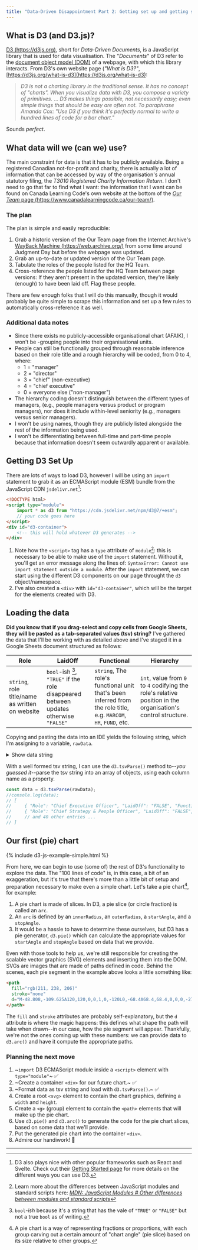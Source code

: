 ```yaml
---
title: "Data-Driven Disappointment Part 2: Getting set up and getting started"
---
```


## What is D3 (and D3.js)?

[D3 (https://d3js.org)](https://d3js.org), short for _Data-Driven Documents_, is a JavaScript library that is used for data visualisation. The "_Documents_" of D3 refer to the [document object model (DOM)](https://developer.mozilla.org/en-US/docs/Web/API/Document_Object_Model) of a webpage, with which this library interacts. From D3's own website page (_"What is D3?"_, [https://d3js.org/what-is-d3](https://d3js.org/what-is-d3):

> _D3 is not a charting library in the traditional sense. It has no concept of "charts". When you visualize data with D3, you compose a variety of primitives._
> …
> _D3 makes things possible, not necessarily easy; even simple things that should be easy are often not. To paraphrase Amanda Cox: "Use D3 if you think it's perfectly normal to write a hundred lines of code for a bar chart."_

Sounds _perfect_.

## What data will we (can we) use?

The main constraint for data is that it has to be publicly available. Being a registered Canadian not-for-profit and charity, there is actually a lot of information that can be accessed by way of the organisation's annual statutory filing, the _T3010 Registered Charity Information Return_. I don't need to go that far to find what I want: the information that I want can be found on Canada Learning Code's own website at the bottom of the [_Our Team_ page (https://www.canadalearningcode.ca/our-team/)](https://www.canadalearningcode.ca/our-team/). 

### The plan

The plan is simple and easily reproducible:

1. Grab a historic version of the Our Team page from the Internet Archive's [WayBack Machine (https://web.archive.org/)](https://web.archive.org/) from some time around Judgment Day but before the webpage was updated.
1. Grab an up-to-date or updated version of the Our Team page.
1. Tabulate the roles of the people listed for the HQ Team.
1. Cross-reference the people listed for the HQ Team between page versions: If they aren't present in the updated version, they're likely (enough) to have been laid off. Flag these people.

There are few enough folks that I will do this manually, though it would probably be quite simple to scrape this information and set up a few rules to automatically cross-reference it as well. 

### Additional data notes

- Since there exists no publicly-accessible organisational chart (AFAIK), I won't be -grouping people into their organisational units.
- People can still be functionally grouped through reasonable inference based on their role title and a rough hierarchy will be coded, from 0 to 4, where:
  - 1 = "manager"
  - 2 = "director"
  - 3 = "chief" (non-executive)
  - 4 = "chief executive"
  - 0 = everyone else ("non-manager")   
- The hierarchy coding doesn't distinguish between the different types of managers, (e.g., people managers versus product or program managers), nor does it include within-level seniority (e.g., managers versus senior managers).
- I won't be using names, though they are publicly listed alongside the rest of the information being used.
- I won't be differentiating between full-time and part-time people because that information doesn't seem outwardly apparent or available.

## Getting D3 Set Up

There are lots of ways to load D3, however I will be using an `import` statement to grab it as an ECMAScript module (ESM) bundle from the JavaScript CDN `jsdelivr.net`[^3]:

[^3]: D3 also plays nice with other popular frameworks such as React and Svelte. Check out their [Getting Started page](https://d3js.org/getting-started) for more details on the different ways you can use D3.

```html
<!DOCTYPE html>
<script type="module">
    import * as d3 from "https://cdn.jsdelivr.net/npm/d3@7/+esm";
    // your code goes here
</script>
<div id="d3-container">
    <!-- this will hold whatever D3 generates -->
</div>
```

1. Note how the `<script>` tag has a `type` attribute of `module`[^5]: this is necessary to be able to make use of the `import` statement. Without it, you'll get an error message along the lines of: `SyntaxError: Cannot use import statement outside a module`. After the `import` statement, we can start using the different D3 components on our page throught the `d3` object/namespace.
1. I've also created a `<div>` with `id="d3-container"`, which will be the target for the elements created with D3.

[^5]: Learn more about the differences between JavaScript modules and standard scripts here: _[MDN: JavaScript Modules # Other differences between modules and standard scripts](https://developer.mozilla.org/en-US/docs/Web/JavaScript/Guide/Modules#other_differences_between_modules_and_standard_scripts)_

## Loading the data

__Did you know that if you drag-select and copy cells from Google Sheets, they will be pasted as a tab-separated values (tsv) string?__ I've gathered the data that I'll be working with as detailed above and I've staged it in a Google Sheets document structured as follows:

| Role | LaidOff | Functional | Hierarchy |
| ---- | ------- | ---------- | --------- |
| `string`, role title/name as written on website | `bool`-ish [^4], `"TRUE"` if the role disappeared between updates otherwise `"FALSE"` | `string`, The role's functional unit that's been inferred from the role title, e.g. `MARCOM`, `HR`, `FUND`, etc. | `int`, value from `0` to `4` codifying the role's relative position in the organisation's control structure. |

[^4]: `bool`_-ish_ because it's a string that has the vale of `"TRUE"` or `"FALSE"` but not a true `bool` as of writing.

Copying and pasting the data into an IDE yields the following string, which I'm assigning to a variable, `rawData`.

<details><summary>Show data string</summary>
<div markdown="1">
```js
const rawData = `Role	LaidOff	Functional	Hierarchy
Chief Executive Officer	FALSE		4
Chief Strategy & People Officer	FALSE		3
Director, Fund Development	FALSE	FUND	2
Director, Partnerships & Program Facilitation	FALSE		2
Director of Marketing and Communications	FALSE	MARCOM	2
Director of Finances & Accounting	TRUE	FIN	2
Director, Programs	FALSE		2
K-12 Program Manager	TRUE		1
Adult Program Manager	FALSE		1
Manager, Chapters	FALSE		1
Senior Manager, Partnerships	FALSE		1
Senior Manager, Program Facilitation	FALSE		1
Senior Project Manager	TRUE		1
Sr Manager Evaluation & Impact Measurement	TRUE	EVAL	1
Senior People and Culture Manager	FALSE	HR	1
Senior Marketing Manager	FALSE	MARCOM	1
Instructional Training Manager	FALSE		1
Senior Fund Development Specialist	TRUE		0
Sr. Learning Experience Designer	TRUE		0
Senior Partner Development Lead	TRUE		0
Senior Learning Facilitator	TRUE		0
Senior Learning Facilitator	TRUE		0
Senior Learning Facilitator	TRUE		0
Senior Fund Development Lead	FALSE	FUND	0
Senior Fund Development Lead	FALSE	FUND	0
Partnership Development	TRUE		0
Lead, Teen Ambassador Program (TAP)	TRUE		0
Senior Partnership Development Lead	TRUE		0
Senior Bilingual Learning Facilitator	TRUE		0
Senior Bilingual Learning Facilitator	TRUE		0
Bilingual learning Facilitator	TRUE		0
Learning Experience Designer, Adult Programs	TRUE		0
Learning Facilitator	TRUE		0
Learning Facilitator	TRUE		0
Learning Facilitator	TRUE		0
Learning Facilitator	TRUE		0
Bilingual, Partnership Development	TRUE		0
Accountant	FALSE	FIN	0
People and Culture Coordinator	TRUE	HR	0
Data Analyst	TRUE	EVAL	0
Partnerships Coordinator	TRUE		0
Marketing Coordinator	FALSE	MARCOM	0`
```
</div>
</details>

With a well formed tsv string, I can use the `d3.tsvParse()` method to--_you guessed it_--parse the tsv string into an array of objects, using each column name as a property.

```js
const data = d3.tsvParse(rawData);
//console.log(data); 
// [ 
//     { "Role": "Chief Executive Officer", "LaidOff": "FALSE", "Functional": "", "Hierarchy": "4" },
//     { "Role": "Chief Strategy & People Officer", "LaidOff": "FALSE", "Functional": "", "Hierarchy": "3" },
//     // and 40 other entries ...    
// ]
```

## Our first (pie) chart

{% include d3-js-example-simple.html %}

From here, we can begin to use (some of) the rest of D3's functionality to explore the data. The "100 lines of code" is, in this case, a bit of an exaggeration, but it's true that there's more than a little bit of setup and preparation necessary to make even a simple chart. Let's take a pie chart[^6], for example:

[^6]: A pie chart is a way of representing fractions or proportions, with each group carving out a certain amount of "chart angle" (pie slice) based on its size relative to other groups.

1. A pie chart is made of slices. In D3, a pie slice (or circle fraction) is called an `arc`.
1. An `arc` is defined by an `innerRadius`, an `outerRadius`, a `startAngle`, and a `stopAngle`.
1. It would be a hassle to have to determine these ourselves, but D3 has a pie generator, `d3.pie()` which can calculate the appropriate values for `startAngle` and `stopAngle` based on data that we provide.

Even with those tools to help us, we're still responsible for creating the scalable vector graphics (SVG) elements and inserting them into the DOM. SVGs are images that are made of paths defined in code. Behind the scenes, each pie segment in the example above looks a little something like:

```html
<path 
  fill="rgb(211, 238, 206)" 
  stroke="none" 
  d="M-48.808,-109.625A120,120,0,0,1,0,-120L0,-68.4A68.4,68.4,0,0,0,-27.821,-62.487Z">
</path>
```

The `fill` and `stroke` attributes are probably self-explanatory, but the `d` attribute is where the magic happens: this defines what shape the path will take when drawn--in our case, how the pie segment will appear. Thankfully, we're not the ones coming up with these numbers: we can provide data to `d3.arc()` and have it compute the appropriate paths.

### Planning the next move

1. ~`import` D3 ECMAScript module inside a `<script>` element with `type="module"`~ ✅
1. ~Create a container `<div>` for our future chart.~ ✅
1. ~Format data as tsv string and load with `d3.tsvParse()`.~ ✅
1. Create a root `<svg>` element to contain the chart graphics, defining a `width` and `height`.
1. Create a `<g>` (group) element to contain the `<path>` elements that will make up the pie chart.
1. Use `d3.pie()` and `d3.arc()` to generate the code for the pie chart slices, based on some data that we'll provide.
1. Put the generated pie chart into the container `<div>`.
1. Admire our handiwork! 💪

---